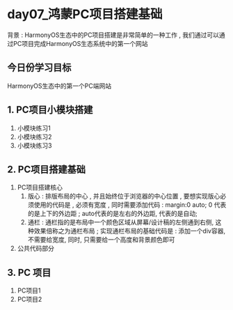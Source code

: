 # day07_鸿蒙PC项目搭建基础

背景 : HarmonyOS生态中的PC项目搭建是非常简单的一种工作 , 我们通过可以通过PC项目完成HarmonyOS生态系统中的第一个网站

## 今日份学习目标

HarmonyOS生态中的第一个PC端网站

## 1. PC项目小模块搭建

1. 小模块练习1
2. 小模块练习2
3. 小模块练习3

## 2. PC项目搭建基础

1. PC项目搭建核心
   1. 版心 : 排版布局的中心 , 并且始终位于浏览器的中心位置 , 要想实现版心必须使用的代码是 , 必须有宽度 ,  同时需要添加代码 : margin:0 auto; 0 代表的是上下的外边距 ; auto代表的是左右的外边距, 代表的是自动; 
   2. 通栏 : 通栏指的是布局中一个颜色区域从屏幕/设计稿的左侧通到右侧, 这种效果倍称之为通栏布局 ; 实现通栏布局的基础代码是 : 添加一个div容器, 不需要给宽度, 同时, 只需要给一个高度和背景颜色即可
2. 公共代码部分

## 3. PC 项目

1. PC项目1
2. PC项目2